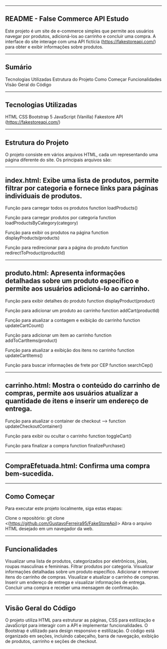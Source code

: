 --------------------------------------------------------------------------------------------------
README - False Commerce API Estudo
--------------------------------------------------------------------------------------------------
Este projeto é um site de e-commerce simples que permite aos usuários navegar por produtos, adicioná-los ao carrinho e concluir uma compra. A interface do site interage com uma API fictícia (https://fakestoreapi.com/) para obter e exibir informações sobre produtos.

--------------------------------------------------------------------------------------------------
Sumário
--------------------------------------------------------------------------------------------------
Tecnologias Utilizadas
Estrutura do Projeto
Como Começar
Funcionalidades
Visão Geral do Código

--------------------------------------------------------------------------------------------------
Tecnologias Utilizadas
--------------------------------------------------------------------------------------------------
HTML
CSS
Bootstrap 5
JavaScript (Vanilla)
Fakestore API (https://fakestoreapi.com/)

--------------------------------------------------------------------------------------------------
Estrutura do Projeto
--------------------------------------------------------------------------------------------------
O projeto consiste em vários arquivos HTML, cada um representando uma página diferente do site. Os principais arquivos são:

--------------------------------------------------------------------------------------------------
index.html: Exibe uma lista de produtos, permite filtrar por categoria e fornece links para páginas individuais de produtos.
--------------------------------------------------------------------------------------------------

Função para carregar todos os produtos
function loadProducts()

Função para carregar produtos por categoria
function loadProductsByCategory(category)

Função para exibir os produtos na página
function displayProducts(products)

Função para redirecionar para a página do produto
function redirectToProduct(productId)

--------------------------------------------------------------------------------------------------
produto.html: Apresenta informações detalhadas sobre um produto específico e permite aos usuários adicioná-lo ao carrinho.
--------------------------------------------------------------------------------------------------

Função para exibir detalhes do produto
function displayProduct(product)

Função para adicionar um produto ao carrinho
function addCart(productId)

Função para atualizar a contagem e exibição do carrinho
function updateCartCount()

Função para adicionar um item ao carrinho
function addToCartItems(product)

Função para atualizar a exibição dos itens no carrinho
function updateCartItems()

Função para buscar informações de frete por CEP
function searchCep()

--------------------------------------------------------------------------------------------------
carrinho.html: Mostra o conteúdo do carrinho de compras, permite aos usuários atualizar a quantidade de itens e inserir um endereço de entrega.
--------------------------------------------------------------------------------------------------

Função para atualizar o container de checkout -->
function updateCheckoutContainer()

Função para exibir ou ocultar o carrinho
function toggleCart()

Função para finalizar a compra
function finalizePurchase()

--------------------------------------------------------------------------------------------------
CompraEfetuada.html: Confirma uma compra bem-sucedida.
--------------------------------------------------------------------------------------------------

--------------------------------------------------------------------------------------------------
Como Começar
--------------------------------------------------------------------------------------------------
Para executar este projeto localmente, siga estas etapas:

Clone o repositório: git clone <(https://github.com/GustavoFerreira95/FakeStoreApi)>
Abra o arquivo HTML desejado em um navegador da web.

--------------------------------------------------------------------------------------------------
Funcionalidades
--------------------------------------------------------------------------------------------------
Visualizar uma lista de produtos, categorizados por eletrônicos, joias, roupas masculinas e femininas.
Filtrar produtos por categoria.
Visualizar informações detalhadas sobre um produto específico.
Adicionar e remover itens do carrinho de compras.
Visualizar e atualizar o carrinho de compras.
Inserir um endereço de entrega e visualizar informações de entrega.
Concluir uma compra e receber uma mensagem de confirmação.

--------------------------------------------------------------------------------------------------
Visão Geral do Código
--------------------------------------------------------------------------------------------------
O projeto utiliza HTML para estruturar as páginas, CSS para estilização e JavaScript para interagir com a API e implementar funcionalidades. O Bootstrap é utilizado para design responsivo e estilização. O código está organizado em seções, incluindo cabeçalho, barra de navegação, exibição de produtos, carrinho e seções de checkout.
